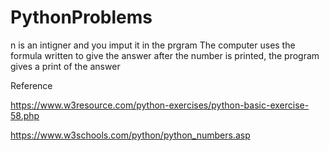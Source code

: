 # PythonProblems

n is an intigner and you imput it in the prgram
The computer uses the formula written to give the answer
after the number is printed, the program gives a print of the answer

Reference

https://www.w3resource.com/python-exercises/python-basic-exercise-58.php

https://www.w3schools.com/python/python_numbers.asp

